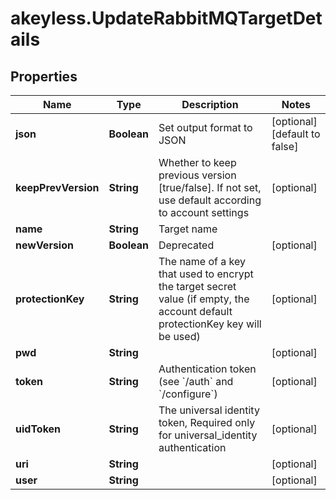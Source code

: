 # akeyless.UpdateRabbitMQTargetDetails

## Properties

Name | Type | Description | Notes
------------ | ------------- | ------------- | -------------
**json** | **Boolean** | Set output format to JSON | [optional] [default to false]
**keepPrevVersion** | **String** | Whether to keep previous version [true/false]. If not set, use default according to account settings | [optional] 
**name** | **String** | Target name | 
**newVersion** | **Boolean** | Deprecated | [optional] 
**protectionKey** | **String** | The name of a key that used to encrypt the target secret value (if empty, the account default protectionKey key will be used) | [optional] 
**pwd** | **String** |  | [optional] 
**token** | **String** | Authentication token (see &#x60;/auth&#x60; and &#x60;/configure&#x60;) | [optional] 
**uidToken** | **String** | The universal identity token, Required only for universal_identity authentication | [optional] 
**uri** | **String** |  | [optional] 
**user** | **String** |  | [optional] 


